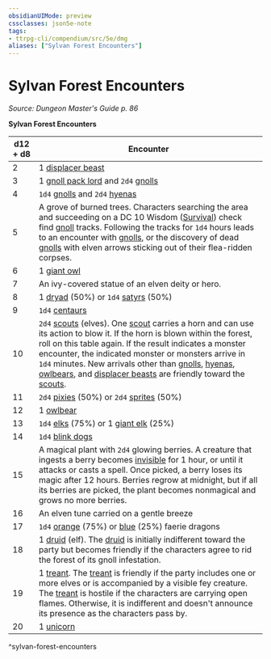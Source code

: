 ```yaml
---
obsidianUIMode: preview
cssclasses: json5e-note
tags:
- ttrpg-cli/compendium/src/5e/dmg
aliases: ["Sylvan Forest Encounters"]
---
```

# Sylvan Forest Encounters
*Source: Dungeon Master's Guide p. 86* 

**Sylvan Forest Encounters**

| d12 + d8 | Encounter |
|----------|-----------|
| 2 | 1 [displacer beast](Misc%20Files/CLI/compendium/bestiary/monstrosity/displacer-beast.md) |
| 3 | 1 [gnoll pack lord](Misc%20Files/CLI/compendium/bestiary/humanoid/gnoll-pack-lord.md) and `2d4` [gnolls](Misc%20Files/CLI/compendium/bestiary/humanoid/gnoll.md) |
| 4 | `1d4` [gnolls](Misc%20Files/CLI/compendium/bestiary/humanoid/gnoll.md) and `2d4` [hyenas](Misc%20Files/CLI/compendium/bestiary/beast/hyena.md) |
| 5 | A grove of burned trees. Characters searching the area and succeeding on a DC 10 Wisdom ([Survival](Misc%20Files/CLI/rules/skills.md#Survival)) check find [gnoll](Misc%20Files/CLI/compendium/bestiary/humanoid/gnoll.md) tracks. Following the tracks for `1d4` hours leads to an encounter with [gnolls](Misc%20Files/CLI/compendium/bestiary/humanoid/gnoll.md), or the discovery of dead [gnolls](Misc%20Files/CLI/compendium/bestiary/humanoid/gnoll.md) with elven arrows sticking out of their flea-ridden corpses. |
| 6 | 1 [giant owl](Misc%20Files/CLI/compendium/bestiary/beast/giant-owl.md) |
| 7 | An ivy-covered statue of an elven deity or hero. |
| 8 | 1 [dryad](Misc%20Files/CLI/compendium/bestiary/fey/dryad.md) (50%) or `1d4` [satyrs](Misc%20Files/CLI/compendium/bestiary/fey/satyr.md) (50%) |
| 9 | `1d4` [centaurs](Misc%20Files/CLI/compendium/bestiary/monstrosity/centaur.md) |
| 10 | `2d4` [scouts](Misc%20Files/CLI/compendium/bestiary/humanoid/scout.md) (elves). One [scout](Misc%20Files/CLI/compendium/bestiary/humanoid/scout.md) carries a horn and can use its action to blow it. If the horn is blown within the forest, roll on this table again. If the result indicates a monster encounter, the indicated monster or monsters arrive in `1d4` minutes. New arrivals other than [gnolls](Misc%20Files/CLI/compendium/bestiary/humanoid/gnoll.md), [hyenas](Misc%20Files/CLI/compendium/bestiary/beast/hyena.md), [owlbears](Misc%20Files/CLI/compendium/bestiary/monstrosity/owlbear.md), and [displacer beasts](Misc%20Files/CLI/compendium/bestiary/monstrosity/displacer-beast.md) are friendly toward the [scouts](Misc%20Files/CLI/compendium/bestiary/humanoid/scout.md). |
| 11 | `2d4` [pixies](Misc%20Files/CLI/compendium/bestiary/fey/pixie.md) (50%) or `2d4` [sprites](Misc%20Files/CLI/compendium/bestiary/fey/sprite-xmm.md) (50%) |
| 12 | 1 [owlbear](Misc%20Files/CLI/compendium/bestiary/monstrosity/owlbear.md) |
| 13 | `1d4` [elks](Misc%20Files/CLI/compendium/bestiary/beast/elk-xmm.md) (75%) or 1 [giant elk](Misc%20Files/CLI/compendium/bestiary/beast/giant-elk.md) (25%) |
| 14 | `1d4` [blink dogs](Misc%20Files/CLI/compendium/bestiary/fey/blink-dog.md) |
| 15 | A magical plant with `2d4` glowing berries. A creature that ingests a berry becomes [invisible](Misc%20Files/CLI/rules/conditions.md#Invisible) for 1 hour, or until it attacks or casts a spell. Once picked, a berry loses its magic after 12 hours. Berries regrow at midnight, but if all its berries are picked, the plant becomes nonmagical and grows no more berries. |
| 16 | An elven tune carried on a gentle breeze |
| 17 | `1d4` [orange](Misc%20Files/CLI/compendium/bestiary/dragon/faerie-dragon-orange.md) (75%) or [blue](Misc%20Files/CLI/compendium/bestiary/dragon/faerie-dragon-blue.md) (25%) faerie dragons |
| 18 | 1 [druid](Misc%20Files/CLI/compendium/bestiary/humanoid/druid.md) (elf). The [druid](Misc%20Files/CLI/compendium/bestiary/humanoid/druid.md) is initially indifferent toward the party but becomes friendly if the characters agree to rid the forest of its gnoll infestation. |
| 19 | 1 [treant](Misc%20Files/CLI/compendium/bestiary/plant/treant.md). The [treant](Misc%20Files/CLI/compendium/bestiary/plant/treant.md) is friendly if the party includes one or more elves or is accompanied by a visible fey creature. The [treant](Misc%20Files/CLI/compendium/bestiary/plant/treant.md) is hostile if the characters are carrying open flames. Otherwise, it is indifferent and doesn't announce its presence as the characters pass by. |
| 20 | 1 [unicorn](Misc%20Files/CLI/compendium/bestiary/celestial/unicorn.md) |
^sylvan-forest-encounters